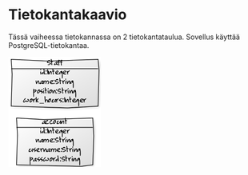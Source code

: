 # Tietokantakaavio

Tässä vaiheessa tietokannassa on 2 tietokantataulua.
Sovellus käyttää PostgreSQL-tietokantaa.

<img src = "https://github.com/olegTervo/tyovuorolista/blob/master/documentation/kuvat/0745c355.png">
